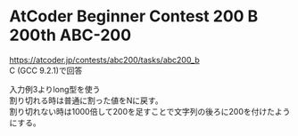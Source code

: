 # AtCoder Beginner Contest 200 B 200th ABC-200  
https://atcoder.jp/contests/abc200/tasks/abc200_b  
C (GCC 9.2.1)で回答  

入力例3よりlong型を使う  
割り切れる時は普通に割った値をNに戻す。  
割り切れない時は1000倍して200を足すことで文字列の後ろに200を付けたようにする。
